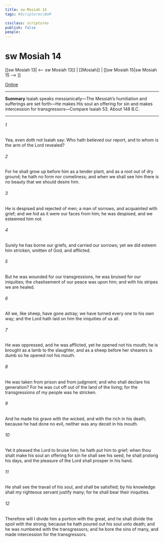 ```yaml
---
title: sw Mosiah 14
tags: #Scriptures\BoM

cssclass: scriptures
publish: false
people:
---
```


# sw Mosiah 14
[[sw Mosiah 13| <-- sw Mosiah 13]] | [[Mosiah]] | [[sw Mosiah 15|sw Mosiah 15 --> ]]

[Online](https://churchofjesuschrist.org/study/scriptures/bofm/mosiah/14?lang=eng)

---
__Summary__
Isaiah speaks messianically—The Messiah’s humiliation and sufferings are set forth—He makes His soul an offering for sin and makes intercession for transgressors—Compare Isaiah 53. About 148 B.C.

---
###### 1 
Yea, even doth not Isaiah say: Who hath believed our report, and to whom is the arm of the Lord revealed?

###### 2 
For he shall grow up before him as a tender plant, and as a root out of dry ground; he hath no form nor comeliness; and when we shall see him there is no beauty that we should desire him.

###### 3 
He is despised and rejected of men; a man of sorrows, and acquainted with grief; and we hid as it were our faces from him; he was despised, and we esteemed him not.

###### 4 
Surely he has borne our griefs, and carried our sorrows; yet we did esteem him stricken, smitten of God, and afflicted.

###### 5 
But he was wounded for our transgressions, he was bruised for our iniquities; the chastisement of our peace was upon him; and with his stripes we are healed.

###### 6 
All we, like sheep, have gone astray; we have turned every one to his own way; and the Lord hath laid on him the iniquities of us all.

###### 7 
He was oppressed, and he was afflicted, yet he opened not his mouth; he is brought as a lamb to the slaughter, and as a sheep before her shearers is dumb so he opened not his mouth.

###### 8 
He was taken from prison and from judgment; and who shall declare his generation? For he was cut off out of the land of the living; for the transgressions of my people was he stricken.

###### 9 
And he made his grave with the wicked, and with the rich in his death; because he had done no evil, neither was any deceit in his mouth.

###### 10 
Yet it pleased the Lord to bruise him; he hath put him to grief; when thou shalt make his soul an offering for sin he shall see his seed, he shall prolong his days, and the pleasure of the Lord shall prosper in his hand.

###### 11 
He shall see the travail of his soul, and shall be satisfied; by his knowledge shall my righteous servant justify many; for he shall bear their iniquities.

###### 12 
Therefore will I divide him a portion with the great, and he shall divide the spoil with the strong; because he hath poured out his soul unto death; and he was numbered with the transgressors; and he bore the sins of many, and made intercession for the transgressors.

